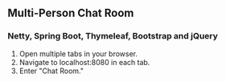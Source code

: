 ## **Multi-Person Chat Room**
### **Netty, Spring Boot, Thymeleaf, Bootstrap and jQuery**

1. Open multiple tabs in your browser.
2. Navigate to localhost:8080 in each tab.
3. Enter "Chat Room."
